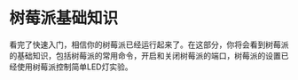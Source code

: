 # 树莓派基础知识

看完了快速入门，相信你的树莓派已经运行起来了。在这部分，你将会看到树莓派的基础知识，包括树莓派的常用命令，开启和关闭树莓派的端口，树莓派的设置已经使用树莓派控制简单LED灯实验。

